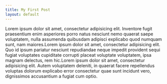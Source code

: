 ```yaml
---
title: My First Post
layout: default
---
```


Lorem ipsum dolor sit amet, consectetur adipisicing elit. Inventore fugit praesentium enim asperiores porro natus nesciunt nemo quaerat saepe voluptatem, nulla assumenda quibusdam adipisci explicabo quod numquam sunt, nam maiores.Lorem ipsum dolor sit amet, consectetur adipisicing elit. Quo id ipsum pariatur nesciunt repudiandae neque impedit provident sequi fugiat voluptates cupiditate corrupti placeat voluptate voluptatem, ipsa magnam delectus, rem hic.Lorem ipsum dolor sit amet, consectetur adipisicing elit. Autem voluptatem deleniti, in quaerat facere repellendus voluptas dolorum explicabo error consectetur quae sunt incidunt vero, dignissimos accusantium a fugiat cum optio.
